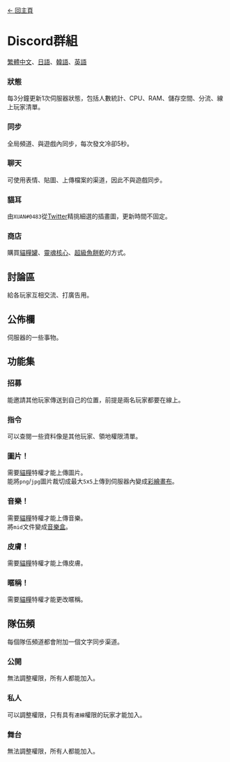 [← 回主頁](../)
# Discord群組
[繁體中文](https://discord.gg/utTBPy6yVM)、[日語](https://discord.gg/JfbdJQDkHA)、[韓語](https://discord.gg/f6p96sBrdS)、[英語](https://discord.gg/gg5SHp2vFv)

### 狀態
每3分鐘更新1次伺服器狀態，包括人數統計、CPU、RAM、儲存空間、分流、線上玩家清單。

### 同步
全局頻道、與遊戲內同步，每次發文冷卻5秒。

### 聊天
可使用表情、貼圖、上傳檔案的渠道，因此不與遊戲同步。

### 貓耳
由`XUAN#0483`從[Twitter](https://twitter.com/amsrntk3)精挑細選的插畫圖，更新時間不固定。

### 商店
購買[貓糧罐](../item/canned_cat.md)、[靈魂核心](../item/soul_core.md)、[超級魚餅乾](../item/super_fish_cracker.md)的方式。

## 討論區
給各玩家互相交流、打廣告用。

## 公佈欄
伺服器的一些事物。

## 功能集
### 招募
能邀請其他玩家傳送到自己的位置，前提是兩名玩家都要在線上。

### 指令
可以查閱一些資料像是其他玩家、領地權限清單。

### 圖片！
需要[貓糧](cat_bowl.md)特權才能上傳圖片。  
能將`png`/`jpg`圖片裁切成最大`5`x`5`上傳到伺服器內變成[彩繪畫布](../item/draw_map.md)。

### 音樂！
需要[貓糧](cat_bowl.md)特權才能上傳音樂。  
將`mid`文件變成[音樂盒](../item/music_box.md)。

### 皮膚！
需要[貓糧](cat_bowl.md)特權才能上傳皮膚。

### 暱稱！
需要[貓糧](cat_bowl.md)特權才能更改暱稱。

## 隊伍頻
每個隊伍頻道都會附加一個文字同步渠道。

### 公開
無法調整權限，所有人都能加入。

### 私人
可以調整權限，只有具有`連線`權限的玩家才能加入。

### 舞台
無法調整權限，所有人都能加入。